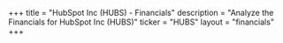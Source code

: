 +++
title = "HubSpot Inc (HUBS) - Financials"
description = "Analyze the Financials for HubSpot Inc (HUBS)"
ticker = "HUBS"
layout = "financials"
+++

